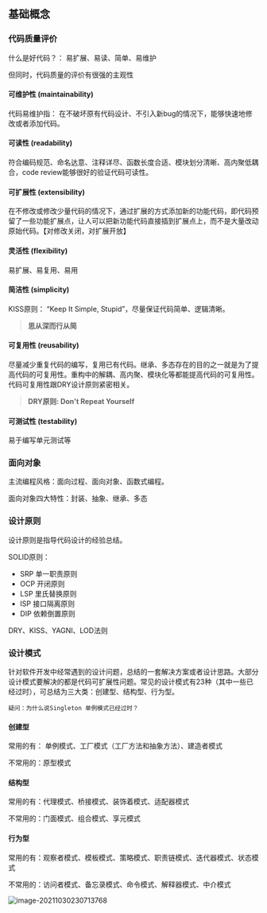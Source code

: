 ## 基础概念

### 代码质量评价

什么是好代码？： 易扩展、易读、简单、易维护

但同时，代码质量的评价有很强的主观性

#### 可维护性 (maintainability)

代码易维护指： 在不破坏原有代码设计、不引入新bug的情况下，能够快速地修改或者添加代码。

#### 可读性 (readability)

符合编码规范、命名达意、注释详尽、函数长度合适、模块划分清晰、高内聚低耦合，code review能够很好的验证代码可读性。

#### 可扩展性 (extensibility)

在不修改或修改少量代码的情况下，通过扩展的方式添加新的功能代码，即代码预留了一些功能扩展点，让人可以把新功能代码直接插到扩展点上，而不是大量改动原始代码。【对修改关闭，对扩展开放】

#### 灵活性 (flexibility)

易扩展、易复用、易用

#### 简洁性 (simplicity)

KISS原则： “Keep It Simple, Stupid”，尽量保证代码简单、逻辑清晰。

> **思从深而行从简**

#### 可复用性 (reusability)

尽量减少重复代码的编写，复用已有代码。继承、多态存在的目的之一就是为了提高代码的可复用性。重构中的解耦、高内聚、模块化等都能提高代码的可复用性。代码可复用性跟DRY设计原则紧密相关。

> **DRY原则: Don't Repeat Yourself**

#### 可测试性 (testability)

易于编写单元测试等

### 面向对象

主流编程风格：面向过程、面向对象、函数式编程。

面向对象四大特性：封装、抽象、继承、多态

### 设计原则

设计原则是指导代码设计的经验总结。

SOLID原则：

- SRP 单一职责原则
- OCP 开闭原则
- LSP 里氏替换原则
- ISP 接口隔离原则
- DIP 依赖倒置原则

DRY、KISS、YAGNI、LOD法则

### 设计模式

针对软件开发中经常遇到的设计问题，总结的一套解决方案或者设计思路。大部分设计模式要解决的都是代码可扩展性问题。常见的设计模式有23种（其中一些已经过时），可总结为三大类：创建型、结构型、行为型。

`疑问：为什么说Singleton 单例模式已经过时？`

#### 创建型

常用的有： 单例模式、工厂模式（工厂方法和抽象方法）、建造者模式

不常用的：原型模式

#### 结构型

常用的有：代理模式、桥接模式、装饰着模式、适配器模式

不常用的：门面模式、组合模式、享元模式

#### 行为型

常用的有：观察者模式、模板模式、策略模式、职责链模式、迭代器模式、状态模式

不常用的：访问者模式、备忘录模式、命令模式、解释器模式、中介模式

![image-20211030230713768](C:\Users\qgu4\AppData\Roaming\Typora\typora-user-images\image-20211030230713768.png)

